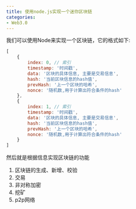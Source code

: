 ```yaml
---
title: 使用node.js实现一个迷你区块链
categories:
- Web3.0
---
```


我们可以使用Node来实现一个区块链，它的格式如下:

```js
[
    {
        index: 0, // 索引
        timestamp: '时间戳',
        data: '区块的具体信息, 主要是交易信息',
        hash: '当前区块信息的hash值',
        prevHash: '上一个区块的哈希',
        nonce: '随机数,用于计算出符合条件的hash'
    },
    {
        index: 1, // 索引
        timestamp: '时间戳',
        data: '区块的具体信息, 主要是交易信息',
        hash: '当前区块信息的hash值',
        prevHash: '上一个区块的哈希',
        nonce: '随机数,用于计算出符合条件的hash'
    }
]
```

然后就是根据信息实现区块链的功能
1. 区块链的生成、新增、校验
2. 交易
3. 非对称加密
4. 挖矿
5. p2p网络
